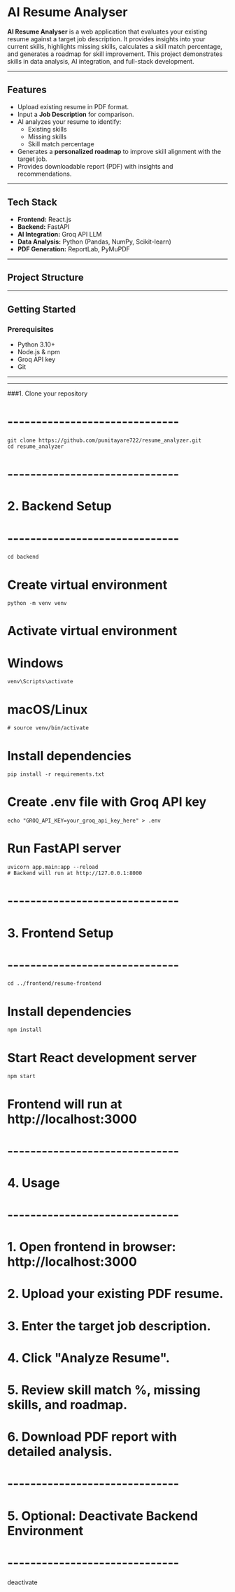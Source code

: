 # AI Resume Analyser



**AI Resume Analyser** is a web application that evaluates your existing resume against a target job description. It provides insights into your current skills, highlights missing skills, calculates a skill match percentage, and generates a roadmap for skill improvement. This project demonstrates skills in data analysis, AI integration, and full-stack development.

---

## Features

- Upload existing resume in PDF format.  
- Input a **Job Description** for comparison.  
- AI analyzes your resume to identify:  
  - Existing skills  
  - Missing skills  
  - Skill match percentage  
- Generates a **personalized roadmap** to improve skill alignment with the target job.  
- Provides downloadable report (PDF) with insights and recommendations.  

---

## Tech Stack

- **Frontend:** React.js  
- **Backend:** FastAPI  
- **AI Integration:** Groq API LLM  
- **Data Analysis:** Python (Pandas, NumPy, Scikit-learn)  
- **PDF Generation:** ReportLab, PyMuPDF  

---

## Project Structure

---

## Getting Started

### Prerequisites

- Python 3.10+  
- Node.js & npm  
- Groq API key  
- Git  

---




---
###1. Clone your repository
# ------------------------------
```
git clone https://github.com/punitayare722/resume_analyzer.git
cd resume_analyzer
```
# ------------------------------
# 2. Backend Setup
# ------------------------------
```
cd backend
```
# Create virtual environment
```
python -m venv venv
```
# Activate virtual environment
# Windows
```
venv\Scripts\activate
```
# macOS/Linux
```
# source venv/bin/activate
```

# Install dependencies
```
pip install -r requirements.txt
```
# Create .env file with Groq API key
```
echo "GROQ_API_KEY=your_groq_api_key_here" > .env
```
# Run FastAPI server
```
uvicorn app.main:app --reload
# Backend will run at http://127.0.0.1:8000
```
# ------------------------------
# 3. Frontend Setup
# ------------------------------
```
cd ../frontend/resume-frontend
```
# Install dependencies
```
npm install
```

# Start React development server
```
npm start
```
# Frontend will run at http://localhost:3000

# ------------------------------
# 4. Usage
# ------------------------------
# 1. Open frontend in browser: http://localhost:3000
# 2. Upload your existing PDF resume.
# 3. Enter the target job description.
# 4. Click "Analyze Resume".
# 5. Review skill match %, missing skills, and roadmap.
# 6. Download PDF report with detailed analysis.

# ------------------------------
# 5. Optional: Deactivate Backend Environment
# ------------------------------
deactivate




